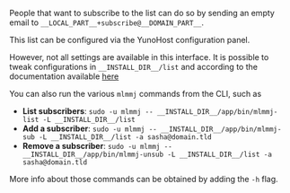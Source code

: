People that want to subscribe to the list can do so by sending an empty email to `__LOCAL_PART__+subscribe@__DOMAIN_PART__`.

This list can be configured via the YunoHost configuration panel.

However, not all settings are available in this interface. It is possible to tweak configurations in `__INSTALL_DIR__/list` and according to the documentation available [here](https://mlmmj.org/TUNABLES.html)

You can also run the various `mlmmj` commands from the CLI, such as

- **List subscribers**: `sudo -u mlmmj -- __INSTALL_DIR__/app/bin/mlmmj-list -L __INSTALL_DIR__/list`
- **Add a subscriber**: `sudo -u mlmmj -- __INSTALL_DIR__/app/bin/mlmmj-sub -L __INSTALL_DIR__/list -a sasha@domain.tld`
- **Remove a subscriber**: `sudo -u mlmmj -- __INSTALL_DIR__/app/bin/mlmmj-unsub -L __INSTALL_DIR__/list -a sasha@domain.tld`

More info about those commands can be obtained by adding the `-h` flag.
